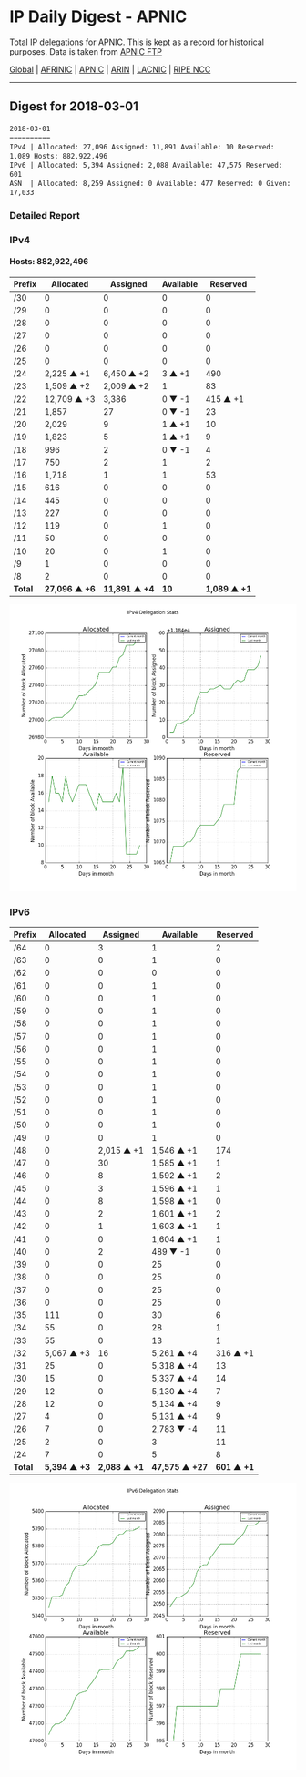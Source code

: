 # IP Daily Digest - APNIC

Total IP delegations for APNIC. This is kept as a record for historical purposes. Data is taken from [APNIC FTP](https://ftp.apnic.net/)

[Global](https://github.com/csmets/IP-Daily-Digest) | [AFRINIC](https://github.com/csmets/IP-Daily-Digest/tree/master/archives/AFRINIC) | [APNIC](https://github.com/csmets/IP-Daily-Digest/tree/master/archives/APNIC) | [ARIN](https://github.com/csmets/IP-Daily-Digest/tree/master/archives/ARIN) | [LACNIC](https://github.com/csmets/IP-Daily-Digest/tree/master/archives/LACNIC) | [RIPE NCC](https://github.com/csmets/IP-Daily-Digest/tree/master/archives/RIPE_NCC)

---

## Digest for 2018-03-01
```
2018-03-01
==========
IPv4 | Allocated: 27,096 Assigned: 11,891 Available: 10 Reserved: 1,089 Hosts: 882,922,496
IPv6 | Allocated: 5,394 Assigned: 2,088 Available: 47,575 Reserved: 601
ASN  | Allocated: 8,259 Assigned: 0 Available: 477 Reserved: 0 Given: 17,033
```

### Detailed Report

### IPv4

#### Hosts: **882,922,496**

| Prefix | Allocated | Assigned | Available | Reserved |
| ----- | ----- | ----- | ----- | ----- |
| /30 | 0 | 0 | 0 | 0 |
| /29 | 0 | 0 | 0 | 0 |
| /28 | 0 | 0 | 0 | 0 |
| /27 | 0 | 0 | 0 | 0 |
| /26 | 0 | 0 | 0 | 0 |
| /25 | 0 | 0 | 0 | 0 |
| /24 | 2,225 ▲ +1 | 6,450 ▲ +2 | 3 ▲ +1 | 490 |
| /23 | 1,509 ▲ +2 | 2,009 ▲ +2 | 1 | 83 |
| /22 | 12,709 ▲ +3 | 3,386 | 0 ▼ -1 | 415 ▲ +1 |
| /21 | 1,857 | 27 | 0 ▼ -1 | 23 |
| /20 | 2,029 | 9 | 1 ▲ +1 | 10 |
| /19 | 1,823 | 5 | 1 ▲ +1 | 9 |
| /18 | 996 | 2 | 0 ▼ -1 | 4 |
| /17 | 750 | 2 | 1 | 2 |
| /16 | 1,718 | 1 | 1 | 53 |
| /15 | 616 | 0 | 0 | 0 |
| /14 | 445 | 0 | 0 | 0 |
| /13 | 227 | 0 | 0 | 0 |
| /12 | 119 | 0 | 1 | 0 |
| /11 | 50 | 0 | 0 | 0 |
| /10 | 20 | 0 | 1 | 0 |
| /9 | 1 | 0 | 0 | 0 |
| /8 | 2 | 0 | 0 | 0 |
| **Total** | **27,096 ▲ +6** | **11,891 ▲ +4** | **10** | **1,089 ▲ +1** |

![ipv4-stats](ipv4-figure.png)

### IPv6

| Prefix | Allocated | Assigned | Available | Reserved |
| ----- | ----- | ----- | ----- | ----- |
| /64 | 0 | 3 | 1 | 2 |
| /63 | 0 | 0 | 1 | 0 |
| /62 | 0 | 0 | 0 | 0 |
| /61 | 0 | 0 | 1 | 0 |
| /60 | 0 | 0 | 1 | 0 |
| /59 | 0 | 0 | 1 | 0 |
| /58 | 0 | 0 | 1 | 0 |
| /57 | 0 | 0 | 1 | 0 |
| /56 | 0 | 0 | 1 | 0 |
| /55 | 0 | 0 | 1 | 0 |
| /54 | 0 | 0 | 1 | 0 |
| /53 | 0 | 0 | 1 | 0 |
| /52 | 0 | 0 | 1 | 0 |
| /51 | 0 | 0 | 1 | 0 |
| /50 | 0 | 0 | 1 | 0 |
| /49 | 0 | 0 | 1 | 0 |
| /48 | 0 | 2,015 ▲ +1 | 1,546 ▲ +1 | 174 |
| /47 | 0 | 30 | 1,585 ▲ +1 | 1 |
| /46 | 0 | 8 | 1,592 ▲ +1 | 2 |
| /45 | 0 | 3 | 1,596 ▲ +1 | 1 |
| /44 | 0 | 8 | 1,598 ▲ +1 | 0 |
| /43 | 0 | 2 | 1,601 ▲ +1 | 2 |
| /42 | 0 | 1 | 1,603 ▲ +1 | 1 |
| /41 | 0 | 0 | 1,604 ▲ +1 | 1 |
| /40 | 0 | 2 | 489 ▼ -1 | 0 |
| /39 | 0 | 0 | 25 | 0 |
| /38 | 0 | 0 | 25 | 0 |
| /37 | 0 | 0 | 25 | 0 |
| /36 | 0 | 0 | 25 | 0 |
| /35 | 111 | 0 | 30 | 6 |
| /34 | 55 | 0 | 28 | 1 |
| /33 | 55 | 0 | 13 | 1 |
| /32 | 5,067 ▲ +3 | 16 | 5,261 ▲ +4 | 316 ▲ +1 |
| /31 | 25 | 0 | 5,318 ▲ +4 | 13 |
| /30 | 15 | 0 | 5,337 ▲ +4 | 14 |
| /29 | 12 | 0 | 5,130 ▲ +4 | 7 |
| /28 | 12 | 0 | 5,134 ▲ +4 | 9 |
| /27 | 4 | 0 | 5,131 ▲ +4 | 9 |
| /26 | 7 | 0 | 2,783 ▼ -4 | 11 |
| /25 | 2 | 0 | 3 | 11 |
| /24 | 7 | 0 | 5 | 8 |
| **Total** | **5,394 ▲ +3** | **2,088 ▲ +1** | **47,575 ▲ +27** | **601 ▲ +1** |

![ipv6-stats](ipv6-figure.png)